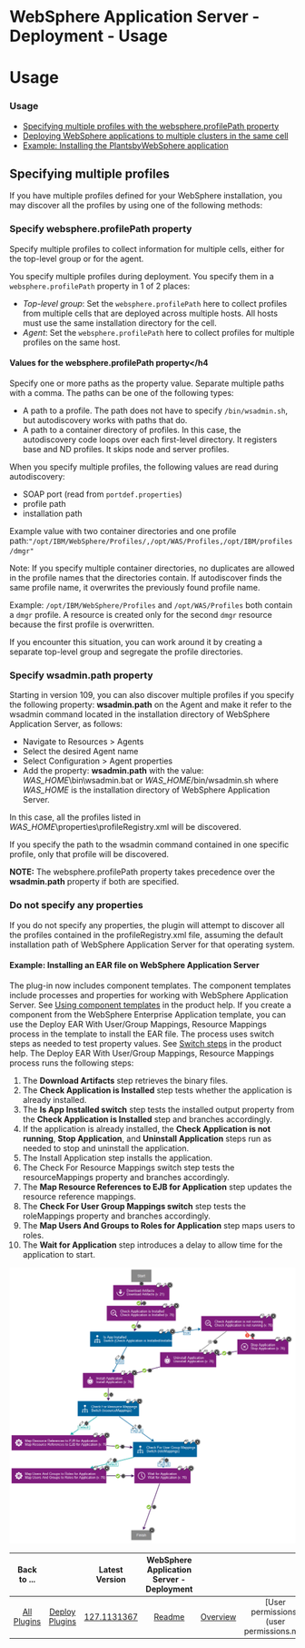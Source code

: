 
WebSphere Application Server - Deployment - Usage
=================================================

# Usage


### Usage



* [Specifying multiple profiles with the websphere.profilePath property](#specifying-multiple-profiles-with-the-websphere-profilepath-property)
* [Deploying WebSphere applications to multiple clusters in the same cell](https://www.urbancode.com/resource/deploying-websphere-applications-to-multiple-clusters-in-the-same-cell/)
* [Example: Installing the PlantsbyWebSphere application](https://community.ibm.com/community/user/wasdevops/blogs/osman-burucu/2022/06/16/example-installing-the-plantsbywebsphere-applicati)

Specifying multiple profiles
----------------------------

If you have multiple profiles defined for your WebSphere installation, you may discover all the profiles by using one of the following methods:




### Specify websphere.profilePath property




Specify multiple profiles to collect information for multiple cells, either for the top-level group or for the agent.

You specify multiple profiles during deployment. You specify them in a `websphere.profilePath` property in 1 of 2 places:

* *Top-level group*: Set the `websphere.profilePath` here to collect profiles from multiple cells that are deployed across multiple hosts. All hosts must use the same installation directory for the cell.
* *Agent*: Set the `websphere.profilePath` here to collect profiles for multiple profiles on the same host.

#### Values for the websphere.profilePath property</h4

Specify one or more paths as the property value. Separate multiple paths with a comma. The paths can be one of the following types:

* A path to a profile. The path does not have to specify `/bin/wsadmin.sh`, but autodiscovery works with paths that do.
* A path to a container directory of profiles. In this case, the autodiscovery code loops over each first-level directory. It registers base and ND profiles. It skips node and server profiles.

When you specify multiple profiles, the following values are read during autodiscovery:

* SOAP port (read from `portdef.properties`)
* profile path
* installation path

Example value with two container directories and one profile path:`"/opt/IBM/WebSphere/Profiles/,/opt/WAS/Profiles,/opt/IBM/profiles/dmgr"`

Note: If you specify multiple container directories, no duplicates are allowed in the profile names that the directories contain. If autodiscover finds the same profile name, it overwrites the previously found profile name.

Example: `/opt/IBM/WebSphere/Profiles` and `/opt/WAS/Profiles` both contain a `dmgr` profile. A resource is created only for the second `dmgr` resource because the first profile is overwritten.

If you encounter this situation, you can work around it by creating a separate top-level group and segregate the profile directories.




### Specify wsadmin.path property




Starting in version 109, you can also discover multiple profiles if you specify the following property: **wsadmin.path** on the Agent and make it refer to the wsadmin command located in the installation directory of WebSphere Application Server, as follows:

* Navigate to Resources > Agents
* Select the desired Agent name
* Select Configuration > Agent properties
* Add the property: **wsadmin.path** with the value: *WAS\_HOME*\bin\wsadmin.bat or *WAS\_HOME*/bin/wsadmin.sh where *WAS\_HOME* is the installation directory of WebSphere Application Server.

In this case, all the profiles listed in *WAS\_HOME*\properties\profileRegistry.xml will be discovered.

If you specify the path to the wsadmin command contained in one specific profile, only that profile will be discovered.

**NOTE:** The websphere.profilePath property takes precedence over the **wsadmin.path** property if both are specified.

### Do not specify any properties

If you do not specify any properties, the plugin will attempt to discover all the profiles contained in the profileRegistry.xml file, assuming the default installation path of WebSphere Application Server for that operating system.

#### Example: Installing an EAR file on WebSphere Application Server

The plug-in now includes component templates. The component templates include processes and properties for working with WebSphere Application Server. See [Using component templates](http://www-01.ibm.com/support/knowledgecenter/SS4GSP_7.1.1/com.ibm.udeploy.doc/topics/comp_template_using.html) in the product help. If you create a component from the WebSphere Enterprise Application template, you can use the Deploy EAR With User/Group Mappings, Resource Mappings process in the template to install the EAR file. The process uses switch steps as needed to test property values. See [Switch steps](http://www-01.ibm.com/support/knowledgecenter/SS4GSP_7.1.1/com.ibm.udeploy.doc/topics/comp_process_switch.html) in the product help. The Deploy EAR With User/Group Mappings, Resource Mappings process runs the following steps:

1. The **Download Artifacts** step retrieves the binary files.
2. The **Check Application is Installed** step tests whether the application is already installed.
3. The **Is App Installed switch** step tests the installed output property from the **Check Application is Installed** step and branches accordingly.
4. If the application is already installed, the **Check Application is not running**, **Stop Application**, and **Uninstall Application** steps run as needed to stop and uninstall the application.
5. The Install Application step installs the application.
6. The Check For Resource Mappings switch step tests the resourceMappings property and branches accordingly.
7. The **Map Resource References to EJB for Application** step updates the resource reference mappings.
8. The **Check For User Group Mappings switch** step tests the roleMappings property and branches accordingly.
9. The **Map Users And Groups to Roles for Application** step maps users to roles.
10. The **Wait for Application** step introduces a delay to allow time for the application to start.

[![DeployEARprocess](deployearprocess.gif)](deployearprocess.gif)



|Back to ...||Latest Version|WebSphere Application Server - Deployment |||||||
| :---: | :---: | :---: | :---: | :---: | :---: | :---: | :---: | :---: | :---: |
|[All Plugins](../../index.md)|[Deploy Plugins](../README.md)|[127.1131367](https://raw.githubusercontent.com/UrbanCode/IBM-UCD-PLUGINS/main/files/Websphere/ucd-WebSphere-127.1131367.zip)|[Readme](README.md)|[Overview](overview.md)|[User permissions](user permissions.md)|[Steps](steps.md)|[Roles](roles.md)|[Troubleshooting](troubleshooting.md)|[Downloads](downloads.md)|
